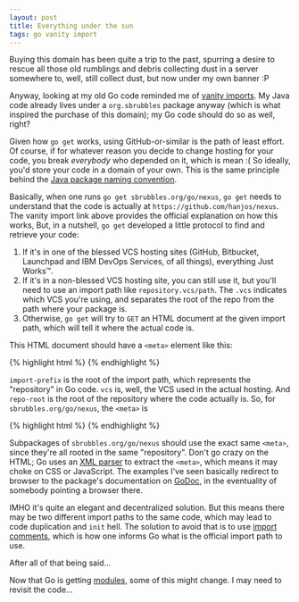 ```yaml
---
layout: post
title: Everything under the sun
tags: go vanity import
---
```


Buying this domain has been quite a trip to the past, spurring a desire to rescue all those old rumblings and debris collecting dust in a server somewhere to, well, still collect dust, but now under my own banner :P 

Anyway, looking at my old Go code reminded me of [vanity imports](https://golang.org/cmd/go/#hdr-Remote_import_paths). My Java code already lives under a `org.sbrubbles` package anyway (which is what inspired the purchase of this domain); my Go code should do so as well, right?

Given how `go get` works, using GitHub-or-similar is the path of least effort. Of course, if for whatever reason you decide to change hosting for your code, you break *everybody* who depended on it, which is mean :( So ideally, you'd store your code in a domain of your own. This is the same principle behind the [Java package naming convention](https://docs.oracle.com/javase/tutorial/java/package/namingpkgs.html). 

Basically, when one runs `go get sbrubbles.org/go/nexus`, `go get` needs to understand that the code is actually at `https://github.com/hanjos/nexus`. The vanity import link above provides the official explanation on how this works, But, in a nutshell, `go get` developed a little protocol to find and retrieve your code:
1. If it's in one of the blessed VCS hosting sites (GitHub, Bitbucket, Launchpad and IBM DevOps Services, of all things), everything Just Works&trade;. 
2. If it's in a non-blessed VCS hosting site, you can still use it, but you'll need to use an import path like `repository.vcs/path`. The `.vcs` indicates which VCS you're using, and separates the root of the repo from the path where your package is.
3. Otherwise, `go get` will try to `GET` an HTML document at the given import path, which will tell it where the actual code is. 

This HTML document should have a `<meta>` element like this: 

{% highlight html %}
<meta name="go-import" content="import-prefix vcs repo-root">
{% endhighlight %} 

`import-prefix` is the root of the import path, which represents the "repository" in Go code. `vcs` is, well, the VCS used in the actual hosting. And `repo-root` is the root of the repository where the code actually is. So, for `sbrubbles.org/go/nexus`, the `<meta>` is 

{% highlight html %}
<meta name="go-import" content="sbrubbles.org/go/nexus git https://github.com/hanjos/nexus">
{% endhighlight %} 

Subpackages of `sbrubbles.org/go/nexus` should use the exact same `<meta>`, since they're all rooted in the same "repository". Don't go crazy on the HTML; Go uses an [XML parser](https://github.com/golang/go/blob/1102616/src/cmd/go/internal/get/discovery.go#L32) to extract the `<meta>`, which means it may choke on CSS or JavaScript. The examples I've seen basically redirect to browser to the package's documentation on [GoDoc](https://godoc.org/), in the eventuality of somebody pointing a browser there.

IMHO it's quite an elegant and decentralized solution. But this means there may be two different import paths to the same code, which may lead to code duplication and `init` hell. The solution to avoid that is to use [import comments](https://golang.org/cmd/go/#hdr-Import_path_checking), which is how one informs Go what is the official import path to use.

After all of that being said... 

Now that Go is getting [modules](https://blog.golang.org/modules2019), some of this might change. I may need to revisit the code...